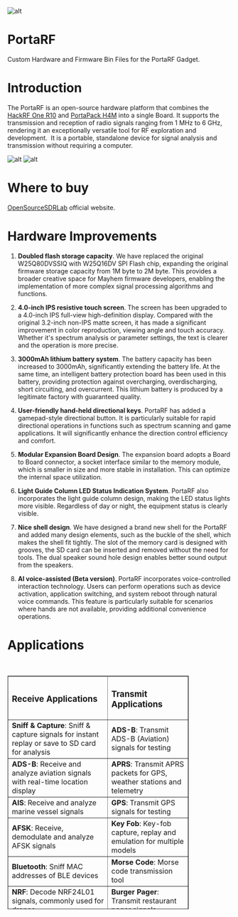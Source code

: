![alt](https://github.com/OpenSourceSDRLab/PortaRF/blob/main/images/OpenSourceSDRLab-high%20resolution%20version.png)

# PortaRF
Custom Hardware and Firmware Bin Files for the PortaRF Gadget.

# Introduction
The PortaRF is an open-source hardware platform that combines the [HackRF One R10](https://github.com/greatscottgadgets/hackrf/tree/master/hardware/hackrf-one) and [PortaPack H4M](https://github.com/OpenSourceSDRLab/mayhem-firmware/tree/next/hardware/portapack_h4m) into a single Board. It supports the transmission and reception of radio signals ranging from 1 MHz to 6 GHz, rendering it an exceptionally versatile tool for RF exploration and development.  It is a portable, standalone device for signal analysis and transmission without requiring a computer.

![alt](https://github.com/OpenSourceSDRLab/PortaRF/blob/main/images/PortaRF-1.jpg)
![alt](https://github.com/OpenSourceSDRLab/PortaRF/blob/main/images/PortaRF-2.jpg)

# Where to buy
[OpenSourceSDRLab](https://opensourcesdrlab.com/products/portarf) official website.

# Hardware Improvements
1. **Doubled flash storage capacity**.
We have replaced the original W25Q80DVSSIQ with W25Q16DV SPI Flash chip, expanding the original firmware storage capacity from 1M byte to 2M byte. This provides a broader creative space for Mayhem firmware developers, enabling the implementation of more complex signal processing algorithms and functions.

2. **4.0-inch IPS resistive touch screen**.
The screen has been upgraded to a 4.0-inch IPS full-view high-definition display. Compared with the original 3.2-inch non-IPS matte screen, it has made a significant improvement in color reproduction, viewing angle and touch accuracy. Whether it's spectrum analysis or parameter settings, the text is clearer and the operation is more precise.

3. **3000mAh lithium battery system**.
The battery capacity has been increased to 3000mAh, significantly extending the battery life. At the same time, an intelligent battery protection board has been used in this battery, providing protection against overcharging, overdischarging, short circuiting, and overcurrent. This lithium battery is produced by a legitimate factory with guaranteed quality.

4. **User-friendly hand-held directional keys**.
PortaRF has added a gamepad-style directional button. It is particularly suitable for rapid directional operations in functions such as spectrum scanning and game applications. It will significantly enhance the direction control efficiency and comfort.

5. **Modular Expansion Board Design**.
The expansion board adopts a Board to Board connector, a socket interface similar to the memory module, which is smaller in size and more stable in installation. This can optimize the internal space utilization.

6. **Light Guide Column LED Status Indication System**.
PortaRF also incorporates the light guide column design, making the LED status lights more visible. Regardless of day or night, the equipment status is clearly visible.

7. **Nice shell design**.
We have designed a brand new shell for the PortaRF and added many design elements, such as the buckle of the shell, which makes the shell fit tightly. The slot of the memory card is designed with grooves, the SD card can be inserted and removed without the need for tools. The dual speaker sound hole design enables better sound output from the speakers.

8. **AI voice-assisted (Beta version)**.
PortaRF incorporates voice-controlled interaction technology. Users can perform operations such as device activation, application switching, and system reboot through natural voice commands. This feature is particularly suitable for scenarios where hands are not available, providing additional convenience operations.

# Applications
<div class="editor_table_wrap">&nbsp;
<table border="1" style="width: 81.0373%; height: 526px;">
<tbody>
<tr style="height: 26.2px;">
<td style="width: 55.25%; height: 26.2px;">
<h3 class="text-xl font-semibold text-indigo-800 mb-3">Receive Applications</h3>
</td>
<td style="width: 44.7339%; height: 26.2px;">
<h3 class="text-xl font-semibold text-indigo-800 mb-3">Transmit Applications</h3>
</td>
</tr>
<tr style="height: 22.4px;">
<td style="width: 55.25%; height: 22.4px;"><strong>Sniff &amp; Capture</strong>: Sniff &amp; capture signals for instant replay or save to SD card for analysis</td>
<td style="width: 44.7339%; height: 22.4px;"><strong>ADS-B</strong>: Transmit ADS-B (Aviation) signals for testing</td>
</tr>
<tr style="height: 44.8px;">
<td style="width: 55.25%; height: 44.8px;"><strong>ADS-B</strong>: Receive and analyze aviation signals with real-time location display</td>
<td style="width: 44.7339%; height: 44.8px;"><strong>APRS</strong>: Transmit APRS packets for GPS, weather stations and telemetry</td>
</tr>
<tr style="height: 22.4px;">
<td style="width: 55.25%; height: 22.4px;"><strong>AIS</strong>: Receive and analyze marine vessel signals</td>
<td style="width: 44.7339%; height: 22.4px;"><strong>GPS</strong>: Transmit GPS signals for testing</td>
</tr>
<tr style="height: 22.4px;">
<td style="width: 55.25%; height: 22.4px;"><strong>AFSK</strong>: Receive, demodulate and analyze AFSK signals</td>
<td style="width: 44.7339%; height: 22.4px;"><strong>Key Fob</strong>: Key-fob capture, replay and emulation for multiple models</td>
</tr>
<tr style="height: 22.4px;">
<td style="width: 55.25%; height: 22.4px;"><strong>Bluetooth</strong>: Sniff MAC addresses of BLE devices</td>
<td style="width: 44.7339%; height: 22.4px;"><strong>Morse Code</strong>: Morse code transmission tool</td>
</tr>
<tr style="height: 22.4px;">
<td style="width: 55.25%; height: 22.4px;"><strong>NRF</strong>: Decode NRF24L01 signals, commonly used for drones</td>
<td style="width: 44.7339%; height: 22.4px;"><strong>Burger Pager</strong>: Transmit restaurant pager signals</td>
</tr>
<tr style="height: 22.4px;">
<td style="width: 55.25%; height: 22.4px;"><strong>Audio</strong>: Decode WFM/NFM/AM radio transmissions</td>
<td style="width: 44.7339%; height: 22.4px;"><strong>POCSAG</strong>: Transmit pager signals</td>
</tr>
<tr style="height: 22.4px;">
<td style="width: 55.25%; height: 22.4px;"><strong>Spectrum Analyzer</strong>: Waterfall spectrum analyzer for detecting signals</td>
<td style="width: 44.7339%; height: 22.4px;"><strong>SSTV</strong>: Transmit Slow Scan Television signals</td>
</tr>
<tr style="height: 22.4px;">
<td style="width: 55.25%; height: 22.4px;"><strong>Analog TV</strong>: Decode and watch analog TV signals, used on FPV drones</td>
<td style="width: 44.7339%; height: 22.4px;"><strong>RDS</strong>: Send Radio Data System messages</td>
</tr>
<tr style="height: 22.4px;">
<td style="width: 55.25%; height: 22.4px;"><strong>ERT Meters</strong>: Decode ERT Meter signals</td>
<td style="width: 44.7339%; height: 22.4px;"><strong>OOK</strong>: Send On-Off Keying packages</td>
</tr>
<tr style="height: 22.4px;">
<td style="width: 55.25%; height: 22.4px;"><strong>POCSAG</strong>: Sniff and decode pager signals</td>
<td style="width: 44.7339%; height: 22.4px;"></td>
</tr>
<tr style="height: 22.4px;">
<td style="width: 55.25%; height: 22.4px;"><strong>Radiosonde</strong>: Sniff and decode weather station signals</td>
<td style="width: 44.7339%; height: 22.4px;"></td>
</tr>
<tr style="height: 22.4px;">
<td style="width: 55.25%; height: 22.4px;"><strong>TPMS</strong>: Decode Tire Pressure Monitoring System sensors</td>
<td style="width: 44.7339%; height: 22.4px;">&nbsp; &nbsp; &nbsp; &nbsp;</td>
</tr>
</tbody>
</table>

